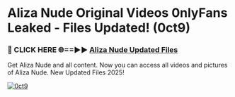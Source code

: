# Aliza Nude Original Videos 0nlyFans Leaked - Files Updated! (0ct9)

<h3>🔴 CLICK HERE 🌐==►► <a href="https://tinyurl.com/5h6xmrr3" rel="nofollow">Aliza Nude Updated Files</a></h3>

Get Aliza Nude and all content. Now you can access all videos and pictures of Aliza Nude. New Updated Files 2025!

[![0ct9](https://i.imgur.com/KVD873Z.gif)](https://tinyurl.com/5h6xmrr3)
